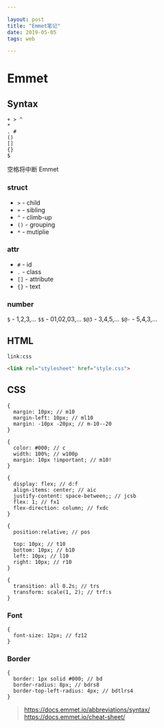 ```yaml
---

layout: post
title: "Emmet笔记"
date: 2019-05-05
tags: web

---
```


# Emmet
## Syntax
```
+ > ^
*
. #
()
[]
{}
$
```
空格将中断 Emmet

### struct
- `>` - child
- `+` - sibling
- `^` - climb-up
- `()` - grouping
- `*` - mutiplie

### attr
- `#` - id
- `.` - class
- `[]` - attribute
- `{}` - text

### number
`$` - 1,2,3,...
`$$` - 01,02,03,...
`$@3` - 3,4,5,...
`$@-` - 5,4,3,...

## HTML
`link:css`
```html
<link rel="stylesheet" href="style.css">
```

## CSS
```less
{
  margin: 10px; // m10
  margin-left: 10px; // ml10
  margin: -10px -20px; // m-10--20
}
```

```less
{
  color: #000; // c
  width: 100%; // w100p
  margin: 10px !important; // m10!
}
```

```less
{
  display: flex; // d:f
  align-items: center; // aic
  justify-content: space-between;; // jcsb
  flex: 1; // fx1
  flex-direction: column; // fxdc
}
```

```less
{
  position:relative; // pos

  top: 10px; // t10
  bottom: 10px; // b10
  left: 10px; // l10
  right: 10px; // r10
}
```

```less
{
  transition: all 0.2s; // trs
  transform: scale(1, 2); // trf:s
}
```

### Font

```less
{
  font-size: 12px; // fz12
}
```

### Border

```less
{
  border: 1px solid #000; // bd
  border-radius: 8px; // bdrs8
  border-top-left-radius: 4px; // bdtlrs4
}
```

> <https://docs.emmet.io/abbreviations/syntax/>
> <https://docs.emmet.io/cheat-sheet/>